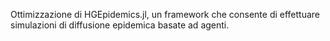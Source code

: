 Ottimizzazione di HGEpidemics.jl, un framework che consente di effettuare simulazioni di diffusione epidemica basate ad agenti.




